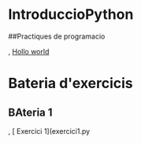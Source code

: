 # IntroduccioPython

##Practiques de programacio 

, [Hollo world](hello_world.py)

# Bateria d'exercicis

## BAteria 1 
 , [ Exercici 1](exercici1.py


